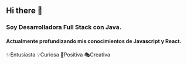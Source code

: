 ## Hi there 👋
### Soy Desarrolladora Full Stack con Java.
#### Actualmente profundizando mis conocimientos de Javascript y React.
✨Entusiasta
💡Curiosa
🎈Positiva
🎭Creativa 


